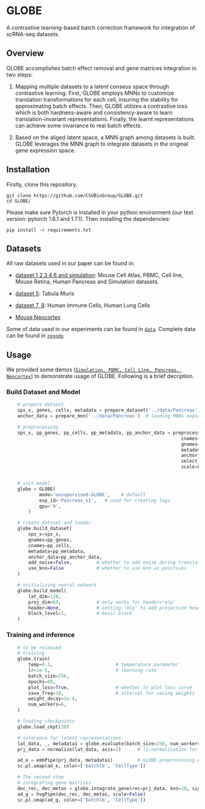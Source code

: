 # GLOBE
 A contrastive learning-based batch correction framework for integration of scRNA-seq datasets.

## Overview
GLOBE accomplishes batch effect removal and gene matrices integration in two steps: 
1. Mapping multiple datasets to a latent conseus space through contrastive learning. First, GLOBE employs MNNs to customize translation transformations for each cell, insuring the stability for approximating batch effects. Then, GLOBE utilizes a contrastive loss which is both hardness-aware and consistency-aware to learn translation-invariant representations. Finally, the learnt representations can achieve some invariance to real batch effects. 

2. Based on the aliged latent space, a MNN graph among datasets is built. GLOBE leverages the MNN graph to integrate datasets in the original gene expression space. 


## Installation

Firstly, clone this repository.

```
git clone https://github.com/CSUBioGroup/GLOBE.git
cd GLOBE/
```

Please make sure Pytorch is installed in your python environment (our test version: pytorch 1.6.1 and 1.7.1). Then installing the dependencies:
```
pip install -r requirements.txt
```

## Datasets
All raw datasets used in our paper can be found in:
* [dataset 1,2,3,4,6 and simulation](https://github.com/JinmiaoChenLab/Batch-effect-removal-benchmarking): Mouse Cell Atlas, PBMC, Cell line, Mouse Retina, Human Pancreas and Simulation datasets.

* [dataset 5](https://drive.google.com/uc?id=17ou8nVfrTYXJhA_a-OJOEm03zfbfBgxH): Tabula Muris

* [dataset 7, 8](https://figshare.com/articles/dataset/Benchmarking_atlas-level_data_integration_in_single-cell_genomics_-_integration_task_datasets_Immune_and_pancreas_/12420968): Human Immune Cells, Human Lung Cells

* [Mouse Neocortex](https://github.com/jaydu1/VITAE)

Some of data used in our experiments can be found in [`data`](data/). Complete data can be found in [`zenodo`](https://zenodo.org/record/6395618)

## Usage
We provided some demos ([`Simulation, PBMC, Cell Line, Pancreas, Neocortex`](demo/)) to demonstrate usage of GLOBE. Following is a brief decription.

### Build Dataset and Model
```Python
    # prepare dataset
    sps_x, genes, cells, metadata = prepare_dataset('../data/Pancreas')  # loading Pancreas dataset
    anchor_data = prepare_mnn('../data/Pancreas')  # loading MNNs exported from seurat3

    # preprocessing
    sps_x, pp_genes, pp_cells, pp_metadata, pp_anchor_data = preprocess_data(sps_x, 
                                                                cnames=cells, 
                                                                gnames=genes, 
                                                                metadata=metadata, 
                                                                anchor_data=anchor_data,
                                                                select_hvg=True, 
                                                                scale=False) 


    # init model
    globe = GLOBE(
            mode='unsupervised-GLOBE',    # default
            exp_id='Pancreas_v1',   # used for creating logs
            gpu='0',              
        )

    # create dataset and loader
    globe.build_dataset(
        sps_x=sps_x, 
        gnames=pp_genes, 
        cnames=pp_cells, 
        metadata=pp_metadata, 
        anchor_data=pp_anchor_data,
        add_noise=False,         # whether to add noise during translation
        use_knn=False            # whether to use knn as positives
    )

    # initializing neural network
    globe.build_model(
        lat_dim=128,
        proj_dim=64,             # only works for header='mlp'
        header=None,             # setting 'mlp' to add projection header
        block_level=1,           # basic block
    )
```

### Training and inference
``` Python
    # to be released
    # training
    globe.train(
        temp=0.1,                       # temperature parameter
        lr=1e-5,                        # learning rate
        batch_size=256,
        epochs=80,
        plot_loss=True,                 # whether to plot loss curve
        save_freq=10,                   # interval for saving weights
        weight_decay=1e-4,
        num_workers=6,
    )

    # loading checkpoints
    globe.load_ckpt(30)

    # inference for latent representations
    lat_data, _, metadata1 = globe.evaluate(batch_size=256, num_workers=6)
    prj_data = normalize(lat_data, axis=1)      # l2-normalization for each cell

    ad_e = embPipe(prj_data, metadata1)         # GLOBE.preprocessing.embPipe
    sc.pl.umap(ad_e, color=['batchlb', 'CellType'])

    # The second step
    # integrating gene matrices
    dec_rec, dec_metas = globe.integrate_gene(rec=prj_data, knn=10, sigma=10, alpha=0.1)
    ad_g = hvgPipe(dec_rec, dec_metas, scale=False)
    sc.pl.umap(ad_g, color=['batchlb', 'CellType'])

```

